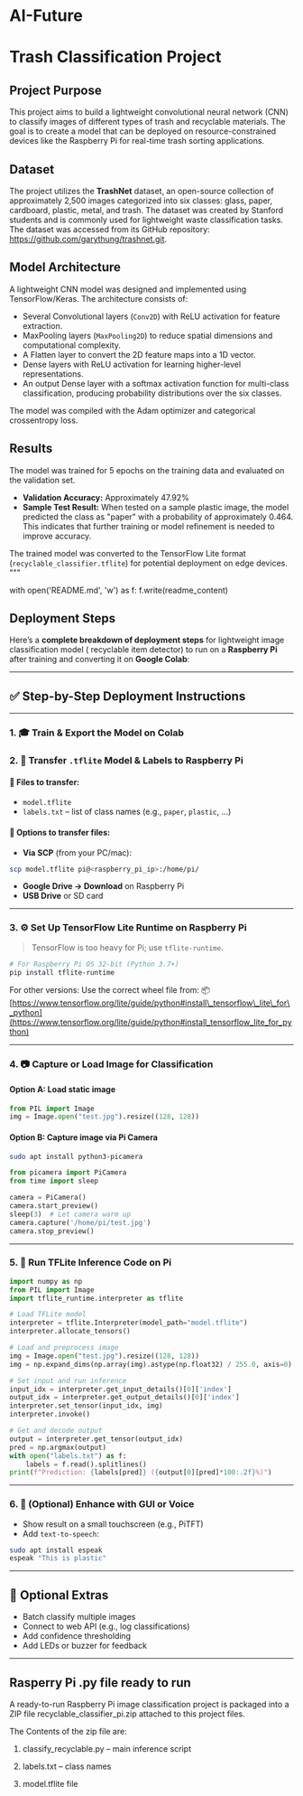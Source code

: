 # AI-Future

# Trash Classification Project

## Project Purpose
This project aims to build a lightweight convolutional neural network (CNN) to classify images of different types of trash and recyclable materials. The goal is to create a model that can be deployed on resource-constrained devices like the Raspberry Pi for real-time trash sorting applications.

## Dataset
The project utilizes the **TrashNet** dataset, an open-source collection of approximately 2,500 images categorized into six classes: glass, paper, cardboard, plastic, metal, and trash. The dataset was created by Stanford students and is commonly used for lightweight waste classification tasks. The dataset was accessed from its GitHub repository: https://github.com/garythung/trashnet.git.

## Model Architecture
A lightweight CNN model was designed and implemented using TensorFlow/Keras. The architecture consists of:
-   Several Convolutional layers (`Conv2D`) with ReLU activation for feature extraction.
-   MaxPooling layers (`MaxPooling2D`) to reduce spatial dimensions and computational complexity.
-   A Flatten layer to convert the 2D feature maps into a 1D vector.
-   Dense layers with ReLU activation for learning higher-level representations.
-   An output Dense layer with a softmax activation function for multi-class classification, producing probability distributions over the six classes.

The model was compiled with the Adam optimizer and categorical crossentropy loss.

## Results
The model was trained for 5 epochs on the training data and evaluated on the validation set.
-   **Validation Accuracy:** Approximately 47.92%
-   **Sample Test Result:** When tested on a sample plastic image, the model predicted the class as "paper" with a probability of approximately 0.464. This indicates that further training or model refinement is needed to improve accuracy.

The trained model was converted to the TensorFlow Lite format (`recyclable_classifier.tflite`) for potential deployment on edge devices.
"""

with open('README.md', 'w') as f:
    f.write(readme_content)

## Deployment Steps
Here’s a **complete breakdown of deployment steps** for lightweight image classification model ( recyclable item detector) to run on a **Raspberry Pi** after training and converting it on **Google Colab**:

---

## ✅ Step-by-Step Deployment Instructions

---

### 1. 🎓 **Train & Export the Model on Colab**

### 2. 💾 **Transfer `.tflite` Model & Labels to Raspberry Pi**

#### 📁 Files to transfer:

* `model.tflite`
* `labels.txt` – list of class names (e.g., `paper`, `plastic`, ...)

#### 🔄 Options to transfer files:

* **Via SCP** (from your PC/mac):

```bash
scp model.tflite pi@<raspberry_pi_ip>:/home/pi/
```

* **Google Drive → Download** on Raspberry Pi
* **USB Drive** or SD card

---

### 3. ⚙️ **Set Up TensorFlow Lite Runtime on Raspberry Pi**

> TensorFlow is too heavy for Pi; use `tflite-runtime`.

```bash
# For Raspberry Pi OS 32-bit (Python 3.7+)
pip install tflite-runtime
```

For other versions:
Use the correct wheel file from:
📦 [https://www.tensorflow.org/lite/guide/python#install\_tensorflow\_lite\_for\_python](https://www.tensorflow.org/lite/guide/python#install_tensorflow_lite_for_python)

---

### 4. 📷 **Capture or Load Image for Classification**

#### Option A: Load static image

```python
from PIL import Image
img = Image.open("test.jpg").resize((128, 128))
```

#### Option B: Capture image via Pi Camera

```bash
sudo apt install python3-picamera
```

```python
from picamera import PiCamera
from time import sleep

camera = PiCamera()
camera.start_preview()
sleep(3)  # Let camera warm up
camera.capture('/home/pi/test.jpg')
camera.stop_preview()
```

---

### 5. 🧠 **Run TFLite Inference Code on Pi**

```python
import numpy as np
from PIL import Image
import tflite_runtime.interpreter as tflite

# Load TFLite model
interpreter = tflite.Interpreter(model_path="model.tflite")
interpreter.allocate_tensors()

# Load and preprocess image
img = Image.open("test.jpg").resize((128, 128))
img = np.expand_dims(np.array(img).astype(np.float32) / 255.0, axis=0)

# Set input and run inference
input_idx = interpreter.get_input_details()[0]['index']
output_idx = interpreter.get_output_details()[0]['index']
interpreter.set_tensor(input_idx, img)
interpreter.invoke()

# Get and decode output
output = interpreter.get_tensor(output_idx)
pred = np.argmax(output)
with open("labels.txt") as f:
    labels = f.read().splitlines()
print(f"Prediction: {labels[pred]} ({output[0][pred]*100:.2f}%)")
```

---

### 6. 🎯 **(Optional) Enhance with GUI or Voice**

* Show result on a small touchscreen (e.g., PiTFT)
* Add `text-to-speech`:

```bash
sudo apt install espeak
espeak "This is plastic"
```

---

## 🧪 Optional Extras

* Batch classify multiple images
* Connect to web API (e.g., log classifications)
* Add confidence thresholding
* Add LEDs or buzzer for feedback

---
## Rasperry Pi .py file ready to run
A ready-to-run Raspberry Pi image classification project is packaged into a ZIP file recyclable_classifier_pi.zip attached to this project files.

The Contents of the zip file are:

1. classify_recyclable.py – main inference script

2. labels.txt – class names

3. model.tflite file
